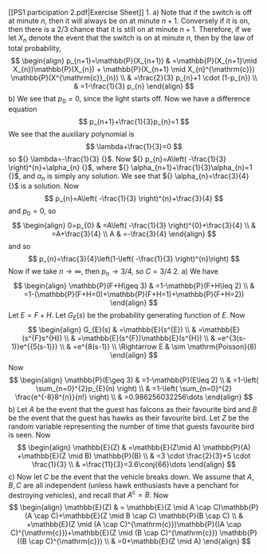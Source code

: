 [[PS1 participation 2.pdf|Exercise Sheet]]
1. 
a)
Note that if the switch is off at minute $n$, then it will always be on at minute $n+1 {}$. Conversely if it is on, then there is a ${} 2/3 {}$ chance that it is still on at minute $n+1 {}$. Therefore, if we let ${} X_{n} {}$ denote the event that the switch is on at minute ${} n {}$, then by the law of total probability, 
$$
\begin{align}
 p_{n+1}=\mathbb{P}(X_{n+1}) & =\mathbb{P}(X_{n+1}\mid X_{n})\mathbb{P}(X_{n}) + \mathbb{P}(X_{n+1} \mid X_{n}^{\mathrm{c}}) \mathbb{P}(X^{\mathrm{c}}_{n})   \\
 & =\frac{2}{3} p_{n}+1 \cdot  (1-p_{n}) \\
 & =1-\frac{1}{3} p_{n}
 \end{align}
$$
b)
We see that ${} p_{0}=0 {}$, since the light starts off. Now we have a difference equation
$$
p_{n+1}+\frac{1}{3}p_{n}=1
$$
We see that the auxiliary polynomial is
$$
\lambda+\frac{1}{3}=0
$$
so ${} \lambda=-\frac{1}{3} {}$. Now ${} p_{n}=A\left( -\frac{1}{3} \right)^{n}+\alpha_{n} {}$, where ${} \alpha_{n+1}+\frac{1}{3}\alpha_{n}=1 {}$, and ${} \alpha_{n} {}$ is simply any solution. We see that ${} \alpha_{n}=\frac{3}{4} {}$ is a solution. Now
$$
p_{n}=A\left( -\frac{1}{3} \right)^{n}+\frac{3}{4}
$$
and ${} p_{0}=0 {}$, so 
$$
\begin{align}
 0=p_{0} & =A\left( -\frac{1}{3} \right)^{0}+\frac{3}{4}   \\
 & =A+\frac{3}{4} \\
	A & =-\frac{3}{4}
 \end{align}
$$
and so 
$$
p_{n}=\frac{3}{4}\left(1-\left( -\frac{1}{3} \right)^{n}\right)
$$
Now if we take ${} n\to{}\infty {}$, then ${} p_{n}\to{}3/4 {}$, so ${} C=3/4 {}$
2. 
a)
We have 
$$
\begin{align}
 \mathbb{P}(F+H\geq 3) & =1-\mathbb{P}(F+H\leq 2)  \\
  & =1-(\mathbb{P}(F+H=0)+\mathbb{P}(F+H=1)+\mathbb{P}(F+H=2))   
 \end{align}
$$
Let $E=F+H {}$. Let ${} G_{E}(s) {}$ be the probability generating function of $E$. Now
$$
\begin{align}
 G_{E}(s) & =\mathbb{E}(s^{E})   \\
 & =\mathbb{E}(s^{F}s^{H}) \\
 & =\mathbb{E}(s^{F})\mathbb{E}(s^{H}) \\
 & =e^{3(s-1)}e^{{5(s-1)}} \\
 & =e^{8(s-1)} \\
\Rightarrow E & \sim \mathrm{Poisson}(8)
 \end{align}
$$
Now
$$
\begin{align}
 \mathbb{P}(E\geq 3)  & =1-\mathbb{P}(E\leq 2) \\
 & =1-\left( \sum_{n=0}^{2}p_{E}(n) \right) \\
 & =1-\left( \sum_{n=0}^{2} \frac{e^{-8}8^{n}}{n!}  \right)  \\
 & =0.986256032256\dots
 \end{align}
$$
b)
Let $A {}$ be the event that the guest has falcons as their favourite bird and ${} B$ be the event that the guest has hawks as their favourite bird. Let $Z$ be the random variable representing the number of time that guests favourite bird is seen. Now
$$
\begin{align}
 \mathbb{E}(Z) & =\mathbb{E}(Z\mid A) \mathbb{P}(A) +\mathbb{E}(Z \mid B) \mathbb{P}(B)   \\
 & =3 \cdot  \frac{2}{3}+5 \cdot  \frac{1}{3} \\
 & =\frac{11}{3}=3.6\conj{66}\dots
 \end{align}
$$
c)
Now let $C {}$ be the event that the vehicle breaks down. We assume that ${} A,\, B,\, C {}$ are all independent (unless hawk enthusiasts have a penchant for destroying vehicles), and recall that ${} A^{\mathrm{c}}=B {}$. Now
$$
\begin{align}
 \mathbb{E}(Z)  & = \mathbb{E}(Z \mid A \cap C)\mathbb{P}(A \cap C)+\mathbb{E}(Z \mid B \cap C) \mathbb{P}(B \cap C) \\
 & +\mathbb{E}(Z \mid (A \cap C)^{\mathrm{c}})\mathbb{P}((A \cap C)^{\mathrm{c}})+\mathbb{E}(Z \mid (B \cap C)^{\mathrm{c}}) \mathbb{P}((B \cap C)^{\mathrm{c}}) \\
 & =0+\mathbb{E}(Z \mid A)
 \end{align}
$$